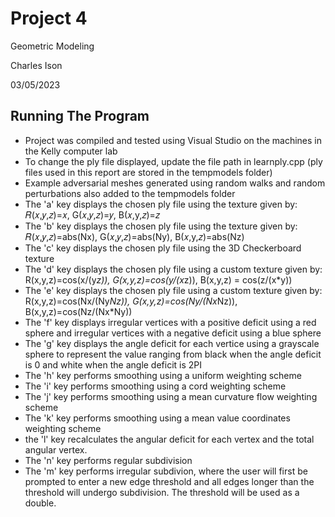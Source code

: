 # Project 4
Geometric Modeling

Charles Ison  

03/05/2023

## Running The Program
* Project was compiled and tested using Visual Studio on the machines in the Kelly computer lab  
* To change the ply file displayed, update the file path in learnply.cpp (ply files used in this report are stored in the tempmodels folder)
* Example adversarial meshes generated using random walks and random perturbations also added to the tempmodels folder
* The 'a' key displays the chosen ply file using the texture given by: 𝑅(𝑥,𝑦,𝑧)=𝑥, G(𝑥,𝑦,𝑧)=𝑦, B(𝑥,y,𝑧)=𝑧
* The 'b' key displays the chosen ply file using the texture given by: 𝑅(𝑥,𝑦,𝑧)=abs(Nx), G(𝑥,𝑦,𝑧)=abs(Ny), B(𝑥,y,𝑧)=abs(Nz)
* The 'c' key displays the chosen ply file using the 3D Checkerboard texture
* The 'd' key displays the chosen ply file using a custom texture given by: R(x,y,z)=cos(x/(y*z)), G(x,y,z)=cos(y/(x*z)), B(x,y,z) = cos(z/(x*y))
* The 'e' key displays the chosen ply file using a custom texture given by: R(x,y,z)=cos(Nx/(Ny*Nz)), G(x,y,z)=cos(Ny/(Nx*Nz)), B(x,y,z)=cos(Nz/(Nx*Ny))
* The 'f' key displays irregular vertices with a positive deficit using a red sphere and irregular vertices with a negative deficit using a blue sphere
* The 'g' key displays the angle deficit for each vertice using a grayscale sphere to represent the value ranging from black when the angle deficit is 0 and white when the angle deficit is 2PI
* The 'h' key performs smoothing using a uniform weighting scheme
* The 'i' key performs smoothing using a cord weighting scheme
* The 'j' key performs smoothing using a mean curvature flow weighting scheme
* The 'k' key performs smoothing using a mean value coordinates weighting scheme
* the 'l' key recalculates the angular deficit for each vertex and the total angular vertex.
* The 'n' key performs regular subdivision
* The 'm' key performs irregular subdivion, where the user will first be prompted to enter a new edge threshold and all edges longer than the threshold will undergo subdivision. The threshold will be used as a double.
